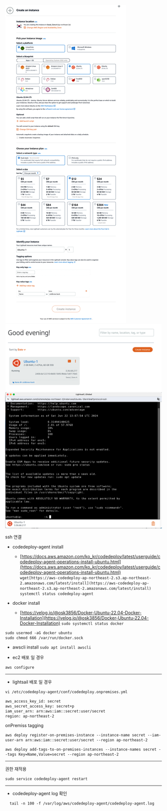 ![Pasted image 20240622220633.png](md_image%2FPasted%20image%2020240622220633.png)
![스크린샷 2024-06-22 오후 10.07.29.png](md_image%2F%EC%8A%A4%ED%81%AC%EB%A6%B0%EC%83%B7%202024-06-22%20%EC%98%A4%ED%9B%84%2010.07.29.png)
![스크린샷 2024-06-22 오후 10.08.34.png](md_image%2F%EC%8A%A4%ED%81%AC%EB%A6%B0%EC%83%B7%202024-06-22%20%EC%98%A4%ED%9B%84%2010.08.34.png)

ssh 연결

- codedeploy-agent install
    - [https://docs.aws.amazon.com/ko_kr/codedeploy/latest/userguide/codedeploy-agent-operations-install-ubuntu.html](https://docs.aws.amazon.com/ko_kr/codedeploy/latest/userguide/codedeploy-agent-operations-install-ubuntu.html)  
      ```wget[https://aws-codedeploy-ap-northeast-2.s3.ap-northeast-2.amazonaws.com/latest/install](https://aws-codedeploy-ap-northeast-2.s3.ap-northeast-2.amazonaws.com/latest/install)```
      ```systemctl status codedeploy-agent```

- docker install
    - [https://velog.io/@osk3856/Docker-Ubuntu-22.04-Docker-Installation](https://velog.io/@osk3856/Docker-Ubuntu-22.04-Docker-Installation)
      ```sudo systemctl status docker```

```
sudo usermod -aG docker ubuntu
sudo chmod 666 /var/run/docker.sock
```

- awscli install
  ```sudo apt install awscli```

- ec2 배포 일 경우

```
aws configure
```

---

- lightsail 배포 일 경우

```
vi /etc/codedeploy-agent/conf/codedeploy.onpremises.yml
```

```
aws_access_key_id: secret
aws_secret_access_key: secret+p
iam_user_arn: arn:aws:iam::secret:user/secret
region: ap-northeast-2
```

onPremiss tagging

```
aws deploy register-on-premises-instance --instance-name secret --iam-user-arn arn:aws:iam::secret:user/secret --region ap-northeast-2
```

```
aws deploy add-tags-to-on-premises-instances --instance-names secret --tags Key=Name,Value=secret --region ap-northeast-2
```

---
권한 재적용

```
sudo service codedeploy-agent restart
```

---

- codedeploy-agent log 확인

```
  tail -n 100 -f /var/log/aws/codedeploy-agent/codedeploy-agent.log
```